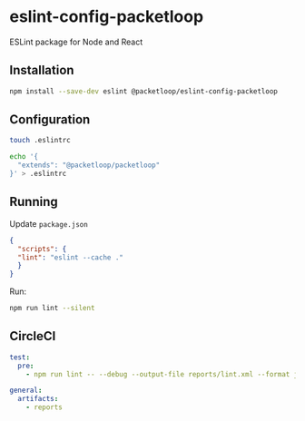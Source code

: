 # eslint-config-packetloop


ESLint package for Node and React


## Installation

```sh
npm install --save-dev eslint @packetloop/eslint-config-packetloop
```

## Configuration

```sh
touch .eslintrc

echo '{
  "extends": "@packetloop/packetloop"
}' > .eslintrc
```

## Running

Update `package.json`
```json
{
  "scripts": {
  "lint": "eslint --cache ."
  }
}
```

Run:
```sh
npm run lint --silent
```

## CircleCI

```yaml
test:
  pre:
    - npm run lint -- --debug --output-file reports/lint.xml --format junit

general:
  artifacts:
    - reports
```
